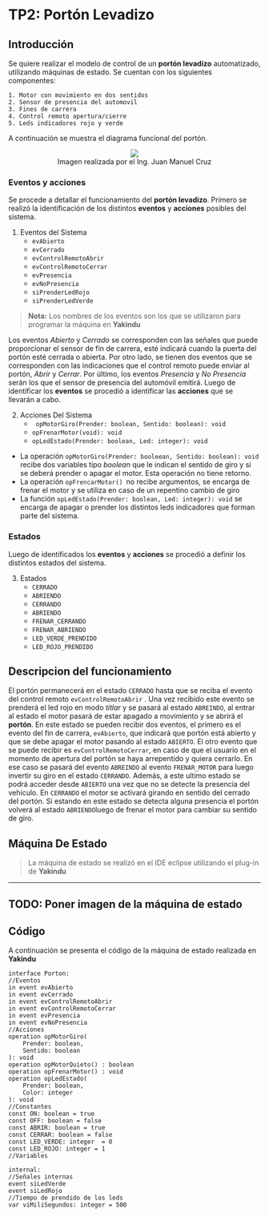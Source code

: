 # TP2: Portón Levadizo
## Introducción 
Se quiere realizar el modelo de control de un **portón levadizo** automatizado, utilizando máquinas de estado. Se cuentan con los siguientes componentes:
```
1. Motor con movimiento en dos sentidos
2. Sensor de presencia del automovil
3. Fines de carrera
4. Control remoto apertura/cierre
5. Leds indicadores rojo y verde
```
A continuación se muestra el diagrama funcional del portón.

<div style="align: center; text-align:center;">
<img src="http://drive.google.com/uc?export=view&id=1BF9C9t_fUU7K48wcl0_z1Dav8f5bp2n_" />
<div>Imagen realizada por el Ing. Juan Manuel Cruz</div>
</div>

### Eventos y acciones
Se procede a detallar el funcionamiento del **portón levadizo**. Primero se realizó la identificación de los distintos **eventos** y **acciones**  posibles del sistema.

1. Eventos del Sistema
	- `evAbierto`
	- `evCerrado`
	- `evControlRemotoAbrir`
	- `evControlRemotoCerrar`
	-  `evPresencia`
	- `evNoPresencia`
	- `siPrenderLedRojo`
	- `siPrenderLedVerde`

> **Nota:** Los nombres de los eventos son los que se utilizaron para programar la máquina en **Yakindu**

Los eventos *Abierto* y *Cerrado* se corresponden con las señales que puede proporcionar el sensor de fin de carrera, esté indicará cuando la puerta del portón esté cerrada o abierta. Por otro lado, se tienen dos eventos que se corresponden con las indicaciones que el control remoto puede enviar al portón, *Abrir* y *Cerrar*. Por último, los eventos *Presencia* y *No Presencia* serán los que el sensor de presencia del automóvil emitirá. Luego de identificar los **eventos** se procedió a identificar las **acciones** que se llevarán a cabo.

2. Acciones Del Sistema
	* ` opMotorGiro(Prender: boolean, Sentido: boolean): void`
	*  `opFrenarMotor(void): void`
	* `opLedEstado(Prender: boolean, Led: integer): void`

* La operación `opMotorGiro(Prender: booleean, Sentido: boolean): void` recibe dos variables tipo *boolean* que le indican el sentido de giro y si se deberá prender o apagar el motor. Esta operación no tiene retorno.
* La operación  `opFrencarMotor() `no recibe argumentos, se encarga de frenar el motor y se utiliza en caso de un repentino cambio de giro
* La función `opLedEstado(Prender: boolean, Led: integer): void` se encarga de apagar o prender los distintos leds indicadores que forman parte del sistema. 

### Estados
Luego de identificados los **eventos** y **acciones** se procedió a definir los distintos estados del sistema.

3.  Estados
	- `CERRADO`
	- `ABRIENDO`
	- `CERRANDO`
	- `ABRIENDO`
	- `FRENAR_CERRANDO`
	- `FRENAR_ABRIENDO`
	- `LED_VERDE_PRENDIDO`
	- `LED_ROJO_PRENDIDO`


## Descripcion del funcionamiento

El portón permanecerá en el estado `CERRADO` hasta que se reciba el evento del control remoto `evControlRemotoAbrir` . Una vez recibido este evento se prenderá el led rojo en modo *titlar* y se pasará al estado `ABREINDO`, al entrar al estado el motor pasará de estar apagado a movimiento y se abrirá el **portón**.  En este estado se pueden recibir dos eventos, el primero es el evento del fin de carrera, `evAbierto`, que indicará que portón está abierto y que se debe apagar el motor pasando al estado `ABIERTO`. El otro evento que se puede recibir es `evControlRemotoCerrar`, en caso de que el usuario en el momento de apertura del portón se haya arrepentido y quiera cerrarlo. En ese caso se pasará del evento `ABREINDO` al evento `FRENAR_MOTOR` para luego invertir su giro en el estado `CERRANDO`.  Además, a este ultimo estado se podrá acceder desde `ABIERTO` una vez que no se detecte la presencia del vehículo.  En `CERRANDO` el motor se activará girando en sentido del cerrado del portón. Si estando en este estado se detecta alguna presencia el portón volverá al estado `ABRIENDO`luego de frenar el motor para cambiar su sentido de giro. 

## Máquina De Estado
> La máquina de estado se realizó en el IDE eclipse utilizando el plug-in de **Yakindu**

---
TODO: Poner imagen de la máquina de estado
---

## Código

A continuación se presenta el código de la máquina de estado realizada en **Yakindu**

```
interface Porton:
//Eventos
in event evAbierto
in event evCerrado
in event evControlRemotoAbrir
in event evControlRemotoCerrar
in event evPresencia
in event evNoPresencia
//Acciones
operation opMotorGiro(
	Prender: boolean,
	Sentido: boolean
): void
operation opMotorQuieto() : boolean
operation opFrenarMotor() : void
operation opLedEstado(
	Prender: boolean,
	Color: integer
): void
//Constantes
const ON: boolean = true
const OFF: boolean = false
const ABRIR: boolean = true
const CERRAR: boolean = false
const LED_VERDE: integer  = 0
const LED_ROJO: integer = 1
//Variables

internal:
//Señales internas
event siLedVerde
event siLedRojo
//Tiempo de prendido de los leds
var viMiliSegundos: integer = 500
```
